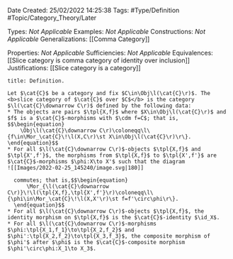 <div class="topSpace"></div>

Date Created: 25/02/2022 14:25:38
Tags: #Type/Definition #Topic/Category_Theory/Later

Types: <i>Not Applicable</i>
Examples: <i>Not Applicable</i>
Constructions: <i>Not Applicable</i>
Generalizations: [[Comma Category]]

Properties: <i>Not Applicable</i>
Sufficiencies: <i>Not Applicable</i>
Equivalences: [[Slice category is comma category of identity over inclusion]]
Justifications: [[Slice category is a category]]

``` ad-Definition
title: Definition.

Let $\cat{C}$ be a category and fix $C\in\Obj\l(\cat{C}\r)$. The <b>slice category of $\cat{C}$ over $C$</b> is the category $\l(\cat{C}\downarrow C\r)$ defined by the following data:
* The objects are pairs $\tpl{X,f}$ where $X\in\Obj\l(\cat{C}\r)$ and $f$ is a $\cat{C}$-morphisms with $\cdm f=C$; that is,
$$\begin{equation}
    \Obj\l(\cat{C}\downarrow C\r)\coloneqq\l\{f\in\Mor_\cat{C}\!\l(X,C\r)\st X\in\Obj\l(\cat{C}\r)\r\}.
\end{equation}$$
* For all $\l(\cat{C}\downarrow C\r)$-objects $\tpl{X,f}$ and $\tpl{X',f'}$, the morphisms from $\tpl{X,f}$ to $\tpl{X',f'}$ are $\cat{C}$-morphisms $\phi:X\to X'$ such that the diagram
![[Images/2022-02-25_145240/image.svg|180]]

  commutes; that is,$$\begin{equation}
      \Mor_{\l(\cat{C}\downarrow C\r)}\!\l(\tpl{X,f},\tpl{X',f'}\r)\coloneqq\l\{\phi\in\Mor_\cat{C}\!\l(X,X'\r)\st f=f'\circ\phi\r\}.
  \end{equation}$$
* For all $\l(\cat{C}\downarrow C\r)$-objects $\tpl{X,f}$, the identity morphism on $\tpl{X,f}$ is the $\cat{C}$-identity $\id_X$.
* For all $\l(\cat{C}\downarrow C\r)$-morphisms $\phi:\tpl{X_1,f_1}\to\tpl{X_2,f_2}$ and $\phi':\tpl{X_2,f_2}\to\tpl{X_3,f_3}$, the composite morphism of $\phi'$ after $\phi$ is the $\cat{C}$-composite morphism $\phi'\circ\phi:X_1\to X_3$.

```
